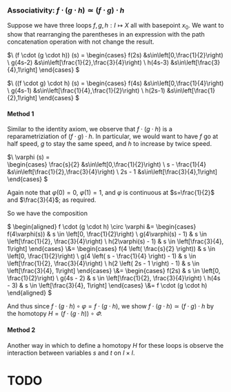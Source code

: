 ### Associativity: $f \cdot (g \cdot h) \simeq (f \cdot g) \cdot h$

Suppose we have three loops $f,g,h:I\mapsto X$ all with basepoint $x_0$. We want to show that rearranging the parentheses in 
an expression with the path concatenation operation with not change the result.

$\\
(f \cdot (g \cdot h)) (s) =
\begin{cases}
   f(2s) &s\in\left[0,\frac{1}{2}\right) \\
   g(4s-2) &s\in\left[\frac{1}{2},\frac{3}{4}\right) \\
   h(4s-3) &s\in\left[\frac{3}{4},1\right]
\end{cases}
$

$\\
((f \cdot g) \cdot h) (s) =
\begin{cases}
   f(4s) &s\in\left[0,\frac{1}{4}\right) \\
   g(4s-1) &s\in\left[\frac{1}{4},\frac{1}{2}\right) \\
   h(2s-1) &s\in\left[\frac{1}{2},1\right]
\end{cases}
$

#### Method 1

Similar to the identity axiom, we observe that $f \cdot (g \cdot h)$ is a reparametriziation of $(f \cdot g) \cdot h$. 
In particular, we would want to have $f$ go at half speed, $g$ to stay the same speed, and $h$ to increase by twice speed.

$\\
\varphi (s) =  
\begin{cases}
   \frac{s}{2} &s\in\left[0,\frac{1}{2}\right) \\
   s - \frac{1}{4} &s\in\left[\frac{1}{2},\frac{3}{4}\right) \\
   2s - 1 &s\in\left[\frac{3}{4},1\right] 
\end{cases}
$

Again note that $\varphi(0)=0$, $\varphi(1)=1$, and $\varphi$ is continuous at $s=\frac{1}{2}$ and $\frac{3}{4}$; as required.

So we have the composition

$
\begin{aligned}
f \cdot (g \cdot h) \circ \varphi
&= 
\begin{cases}
   f(4\varphi(s)) & s \in \left[0, \frac{1}{2}\right) \\
   g(4\varphi(s) - 1) & s \in \left[\frac{1}{2}, \frac{3}{4}\right) \\
   h(2\varphi(s) - 1) & s \in \left[\frac{3}{4}, 1\right]
\end{cases} 
\\&=
\begin{cases}
   f(4 \left( \frac{s}{2} \right)) & s \in \left[0, \frac{1}{2}\right) \\
   g(4 \left( s - \frac{1}{4} \right) - 1) & s \in \left[\frac{1}{2}, \frac{3}{4}\right) \\
   h(2 \left( 2s - 1 \right) - 1) & s \in \left[\frac{3}{4}, 1\right]
\end{cases} 
\\&=
\begin{cases}
   f(2s) & s \in \left[0, \frac{1}{2}\right) \\
   g(4s - 2) & s \in \left[\frac{1}{2}, \frac{3}{4}\right) \\
   h(4s - 3) & s \in \left[\frac{3}{4}, 1\right]
\end{cases} 
\\&=
f \cdot (g \cdot h)
\end{aligned}
$

And thus since $f \cdot (g \cdot h) \circ \varphi = f \cdot (g \cdot h)$, we show $f \cdot (g \cdot h) \simeq (f \cdot g) \cdot h$ by the homotopy $H = \left(f \cdot (g \cdot h)\right) \circ \varPhi$.

#### Method 2

Another way in which to define a homotopy $H$ for these loops is observe the interaction between 
variables $s$ and $t$ on $I \times I$.

# TODO